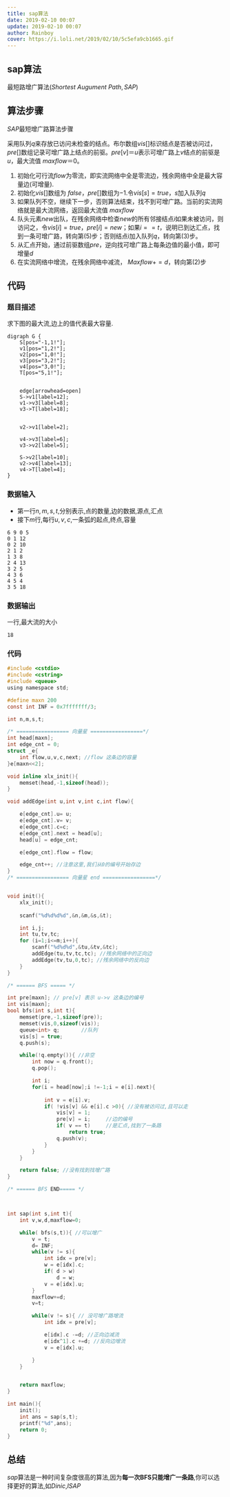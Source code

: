 ```yaml
---
title: sap算法
date: 2019-02-10 00:07
update: 2019-02-10 00:07
author: Rainboy
cover: https://i.loli.net/2019/02/10/5c5efa9cb1665.gif
---
```


## sap算法

最短路增广算法($Shortest\ Augument\ Path,SAP$)

## 算法步骤


$SAP$最短增广路算法步骤

采用队列$q$来存放已访问未检查的结点。布尔数组$vis[]$标识结点是否被访问过，$pre[]$数组记录可增广路上结点的前驱。$pre[v]＝u$表示可增广路上$v$结点的前驱是$u$，最大流值 $maxflow＝0$。

 1. 初始化可行流$flow$为零流，即实流网络中全是零流边，残余网络中全是最大容量边(可增量).
 2. 初始化$vis[]$数组为 $false$，$pre[]$数组为$-1$.令$vis[s] = true$，$s$加入队列$q$
 3. 如果队列不空，继续下一步，否则算法结束，找不到可增广路。当前的实流网络就是最大流网络，返回最大流值 $maxflow$
 4. 队头元素$new$出队，在残余网络中检查$new$的所有邻接结点$i$如果未被访问，则访问之，令$vis[i] = true$，$pre[i] = new$；如果$i==t$，说明已到达汇点，找到一条可增广路，转向第(5)步；否则结点i加入队列$q$，转向第(3)步。
 5. 从汇点开始，通过前驱数组$pre$，逆向找可增广路上每条边值的最小值，即可增量$d$
 6. 在实流网络中增流，在残余网络中减流， $Maxflow += d$，转向第(2)步


## 代码

### 题目描述

求下图的最大流,边上的值代表最大容量.

```viz-neato
digraph G {
    S[pos="-1,1!"];
    v1[pos="1,2!"];
    v2[pos="1,0!"];
    v3[pos="3,2!"];
    v4[pos="3,0!"];
    T[pos="5,1!"];


    edge[arrowhead=open]
    S->v1[label=12];
    v1->v3[label=8];
    v3->T[label=18];


    v2->v1[label=2];

    v4->v3[label=6];
    v3->v2[label=5];

    S->v2[label=10];
    v2->v4[label=13];
    v4->T[label=4];
}
```

### 数据输入

 - 第一行$n,m,s,t$,分别表示,点的数量,边的数据,源点,汇点
 - 接下$m$行,每行$u,v,c$,一条弧的起点,终点,容量

```
6 9 0 5
0 1 12
0 2 10
2 1 2
1 3 8
2 4 13
3 2 5
4 3 6
4 5 4
3 5 18
```

### 数据输出

一行,最大流的大小

```
18
```

### 代码
<!-- template start -->
```c
#include <cstdio>
#include <cstring>
#include <queue>
using namespace std;

#define maxn 200
const int INF = 0x7fffffff/3;

int n,m,s,t;

/* ================= 向量星 =================*/
int head[maxn];
int edge_cnt = 0;
struct _e{
    int flow,u,v,c,next; //flow 这条边的容量
}e[maxn<<2];

void inline xlx_init(){
    memset(head,-1,sizeof(head));
}

void addEdge(int u,int v,int c,int flow){

    e[edge_cnt].u= u;
    e[edge_cnt].v= v;
    e[edge_cnt].c=c;
    e[edge_cnt].next = head[u];
    head[u] = edge_cnt;

    e[edge_cnt].flow = flow;

    edge_cnt++; //注意这里,我们从0的编号开始存边
}
/* ================= 向量星 end =================*/


void init(){
    xlx_init();
    
    scanf("%d%d%d%d",&n,&m,&s,&t);

    int i,j;
    int tu,tv,tc;
    for (i=1;i<=m;i++){
        scanf("%d%d%d",&tu,&tv,&tc);
        addEdge(tu,tv,tc,tc); //残余网络中的正向边
        addEdge(tv,tu,0,tc); //残余网络中的反向边
    }
}

/* ====== BFS ===== */

int pre[maxn]; // pre[v] 表示 u->v 这条边的编号
int vis[maxn];
bool bfs(int s,int t){
    memset(pre,-1,sizeof(pre));
    memset(vis,0,sizeof(vis));
    queue<int> q;       //队列
    vis[s] = true;
    q.push(s);

    while(!q.empty()){ //非空
        int now = q.front();
        q.pop();

        int i;
        for(i = head[now];i !=-1;i = e[i].next){
            
            int v = e[i].v;
            if( !vis[v] && e[i].c >0){ //没有被访问过,且可以走
                vis[v] = 1;
                pre[v] = i;     //边的编号
                if( v == t)     //是汇点,找到了一条路
                    return true;
                q.push(v);
            }
        }
    }

    return false; //没有找到找增广路
}

/* ====== BFS END===== */



int sap(int s,int t){
    int v,w,d,maxflow=0;

    while( bfs(s,t)){ //可以增广
        v = t;
        d= INF;
        while(v != s){
            int idx = pre[v];
            w = e[idx].c;
            if( d > w)
                d = w;
            v = e[idx].u;
        }
        maxflow+=d;
        v=t;

        while(v != s){ // 没可增广路增流
            int idx = pre[v];

            e[idx].c -=d; //正向边减流
            e[idx^1].c +=d; //反向边增流
            v = e[idx].u;

        }
    }


    return maxflow;
}

int main(){
    init();
    int ans = sap(s,t);
    printf("%d",ans);
    return 0;
}
```
<!-- template end -->

## 总结

$sap$算法是一种时间复杂度很高的算法,因为**每一次BFS只能增广一条路**,你可以选择更好的算法,如$Dinic$,$ISAP$
